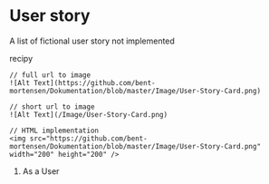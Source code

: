 # User story

A list of fictional user story not implemented

recipy
```
// full url to image 
![Alt Text](https://github.com/bent-mortensen/Dokumentation/blob/master/Image/User-Story-Card.png)

// short url to image 
![Alt Text](/Image/User-Story-Card.png)

// HTML implementation
<img src="https://github.com/bent-mortensen/Dokumentation/blob/master/Image/User-Story-Card.png" width="200" height="200" />
```

1. As a User
 
